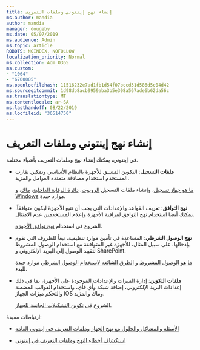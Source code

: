 ```yaml
---
title: إنشاء نهج إينتوني وملفات التعريف
ms.author: mandia
author: mandia
manager: dougeby
ms.date: 05/07/2019
ms.audience: Admin
ms.topic: article
ROBOTS: NOINDEX, NOFOLLOW
localization_priority: Normal
ms.collection: Adm_O365
ms.custom:
- "1064"
- "6700005"
ms.openlocfilehash: 11516232e7ad1fb1d54f07bccd31d586d5c04d42
ms.sourcegitcommit: 1d98db8acb9959aba3b5e308a567ade6b62da56c
ms.translationtype: MT
ms.contentlocale: ar-SA
ms.lasthandoff: 08/22/2019
ms.locfileid: "36514750"
---
```

# <a name="creating-intune-policy-and-profiles"></a>إنشاء نهج إينتوني وملفات التعريف

في إينتوني، يمكنك إنشاء نهج وملفات التعريف بأشياء مختلفة.

- **ملفات التسجيل**: التكوين المسبق للأجهزة بالنظام الأساسي وتمكين تقارب المستخدم استخدام مصادقة متعددة العوامل والمزيد.

  [ما هو جهاز تسجيل](https://docs.microsoft.com/intune/device-enrollment)، وإنشاء ملفات التسجيل [الروبوت](https://docs.microsoft.com/intune/android-enroll)، [دائرة الرقابة الداخلية](https://docs.microsoft.com/intune/ios-enroll)، [ماك](https://docs.microsoft.com/intune/macos-enroll)، و [Windows](https://docs.microsoft.com/intune/windows-enrollment-methods) موارد جيدة.

- **نهج التوافق**: تعريف القواعد والإعدادات التي يجب أن تتبع الأجهزة ليكون متوافقاً. يمكنك أيضا استخدام نهج التوافق لمراقبة الأجهزة وإعلام المستخدمين عدم الامتثال.

  الشروع في استخدام [نهج توافق الأجهزة](https://docs.microsoft.com/intune/device-compliance-get-started).
- **نهج الوصول الشرطي**: المساعدة في تأمين موارد تنظيمية، تبعاً للظروف التي تقوم بإدخالها. على سبيل المثال، للأجهزة غير المتوافقة مع استخدام الوصول المشروط لتقييد الوصول إلى البريد الإلكتروني و SharePoint.

  [ما هو الوصول المشروط](https://docs.microsoft.com/intune/conditional-access) و [الطرق الشائعة لاستخدام الوصول الشرطي](https://docs.microsoft.com/intune/conditional-access-intune-common-ways-use) موارد جيدة للبدء.

- **ملفات التكوين**: إدارة الميزات والإعدادات الموجودة على الأجهزة، بما في ذلك إعدادات البريد الإلكتروني، إضافة شبكة وأي فأي، واستخدام القوالب المضمنة والتحكم ميزات الجهاز iOS وماك والمزيد.

  الشروع في [تكوين التشكيلات الجانبية للجهاز](https://docs.microsoft.com/intune/device-profiles).

ارتباطات مفيدة:

- [الأسئلة والمشاكل والحلول مع نهج الجهاز وملفات التعريف في إينتوني العامة](https://docs.microsoft.com/intune/device-profile-troubleshoot)

- [استكشاف أخطاء النهج وملفات التعريف في إينتوني](https://docs.microsoft.com/intune/troubleshoot-policies-in-microsoft-intune)
